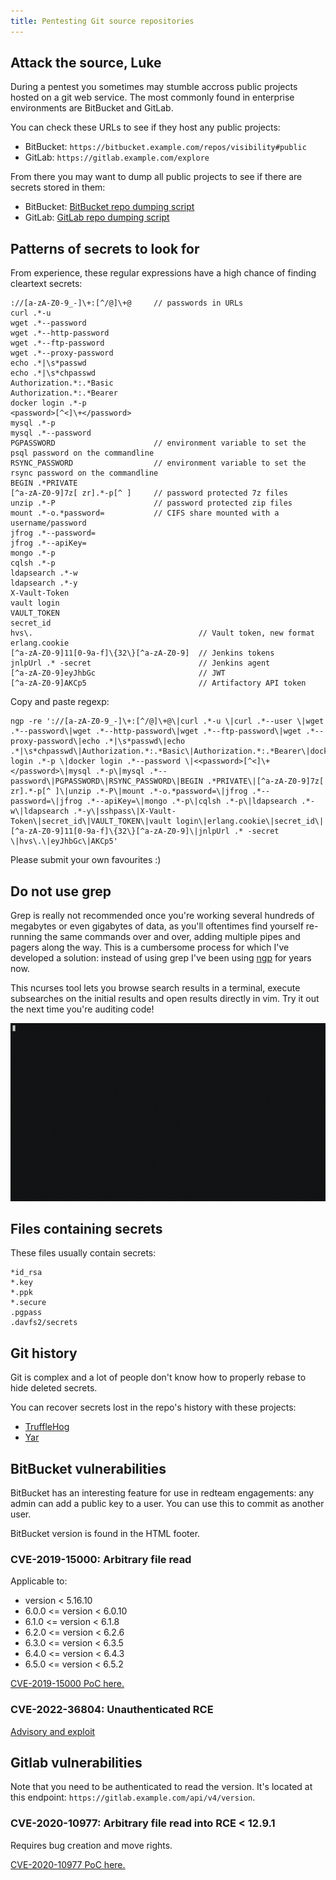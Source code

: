 ```yaml
---
title: Pentesting Git source repositories
---
```


Attack the source, Luke
-----------------------

During a pentest you sometimes may stumble accross public projects hosted on a git web service. The most commonly found in enterprise environments are BitBucket and GitLab.

You can check these URLs to see if they host any public projects:

* BitBucket: ```https://bitbucket.example.com/repos/visibility#public```
* GitLab: ```https://gitlab.example.com/explore```

From there you may want to dump all public projects to see if there are secrets stored in them:

* BitBucket: [BitBucket repo dumping script](https://gist.github.com/gquere/fbf6fffd36565f15f98923ab6174a9c2)
* GitLab: [GitLab repo dumping script](https://gist.github.com/gquere/ec75dfeefe725a87aada0a09d30962b6)


Patterns of secrets to look for
-------------------------------

From experience, these regular expressions have a high chance of finding cleartext secrets:
```
://[a-zA-Z0-9_-]\+:[^/@]\+@     // passwords in URLs
curl .*-u 
wget .*--password
wget .*--http-password
wget .*--ftp-password
wget .*--proxy-password
echo .*|\s*passwd
echo .*|\s*chpasswd
Authorization.*:.*Basic
Authorization.*:.*Bearer
docker login .*-p 
<password>[^<]\+</password>
mysql .*-p
mysql .*--password
PGPASSWORD                      // environment variable to set the psql password on the commandline
RSYNC_PASSWORD                  // environment variable to set the rsync password on the commandline
BEGIN .*PRIVATE
[^a-zA-Z0-9]7z[ zr].*-p[^ ]     // password protected 7z files
unzip .*-P                      // password protected zip files
mount .*-o.*password=           // CIFS share mounted with a username/password
jfrog .*--password=
jfrog .*--apiKey=
mongo .*-p 
cqlsh .*-p 
ldapsearch .*-w 
ldapsearch .*-y 
X-Vault-Token
vault login 
VAULT_TOKEN
secret_id
hvs\.                                     // Vault token, new format
erlang.cookie
[^a-zA-Z0-9]11[0-9a-f]\{32\}[^a-zA-Z0-9]  // Jenkins tokens
jnlpUrl .* -secret                        // Jenkins agent
[^a-zA-Z0-9]eyJhbGc                       // JWT
[^a-zA-Z0-9]AKCp5                         // Artifactory API token
```

Copy and paste regexp:
```
ngp -re '://[a-zA-Z0-9_-]\+:[^/@]\+@\|curl .*-u \|curl .*--user \|wget .*--password\|wget .*--http-password\|wget .*--ftp-password\|wget .*--proxy-password\|echo .*|\s*passwd\|echo .*|\s*chpasswd\|Authorization.*:.*Basic\|Authorization.*:.*Bearer\|docker login .*-p \|docker login .*--password \|<<password>[^<]\+</password>\|mysql .*-p\|mysql .*--password\|PGPASSWORD\|RSYNC_PASSWORD\|BEGIN .*PRIVATE\|[^a-zA-Z0-9]7z[ zr].*-p[^ ]\|unzip .*-P\|mount .*-o.*password=\|jfrog .*--password=\|jfrog .*--apiKey=\|mongo .*-p\|cqlsh .*-p\|ldapsearch .*-w\|ldapsearch .*-y\|sshpass\|X-Vault-Token\|secret_id\|VAULT_TOKEN\|vault login\|erlang.cookie\|secret_id\|[^a-zA-Z0-9]11[0-9a-f]\{32\}[^a-zA-Z0-9]\|jnlpUrl .* -secret \|hvs\.\|eyJhbGc\|AKCp5'
```

Please submit your own favourites :)

Do not use grep
---------------

Grep is really not recommended once you're working several hundreds of megabytes or even gigabytes of data, as you'll oftentimes find yourself re-running the same commands over and over, adding multiple pipes and pagers along the way. This is a cumbersome process for which I've developed a solution: instead of using grep I've been using [ngp](https://github.com/gquere/ngp2) for years now.

This ncurses tool lets you browse search results in a terminal, execute subsearches on the initial results and open results directly in vim. Try it out the next time you're auditing code!

![](./demo.gif)


Files containing secrets
------------------------

These files usually contain secrets:
```
*id_rsa
*.key
*.ppk
*.secure
.pgpass
.davfs2/secrets
```


Git history
-----------

Git is complex and a lot of people don't know how to properly rebase to hide deleted secrets.

You can recover secrets lost in the repo's history with these projects:

* [TruffleHog](https://github.com/dxa4481/truffleHog)
* [Yar](https://github.com/nielsing/yar)


BitBucket vulnerabilities
-------------------------

BitBucket has an interesting feature for use in redteam engagements: any admin can add a public key to a user. You can use this to commit as another user.

BitBucket version is found in the HTML footer.

### CVE-2019-15000: Arbitrary file read

Applicable to:

* version < 5.16.10
* 6.0.0 <= version < 6.0.10
* 6.1.0 <= version < 6.1.8
* 6.2.0 <= version < 6.2.6
* 6.3.0 <= version < 6.3.5
* 6.4.0 <= version < 6.4.3
* 6.5.0 <= version < 6.5.2

[CVE-2019-15000 PoC here.](https://github.com/86zhou/Poc/blob/master/Bitbucket/CVE-2019-15000.py)


### CVE-2022-36804: Unauthenticated RCE

[Advisory and exploit](https://blog.assetnote.io/2022/09/14/rce-in-bitbucket-server/)


Gitlab vulnerabilities
----------------------

Note that you need to be authenticated to read the version. It's located at this endpoint: ```https://gitlab.example.com/api/v4/version```.

### CVE-2020-10977: Arbitrary file read into RCE < 12.9.1

Requires bug creation and move rights.

[CVE-2020-10977 PoC here.](https://hackerone.com/reports/827052)
